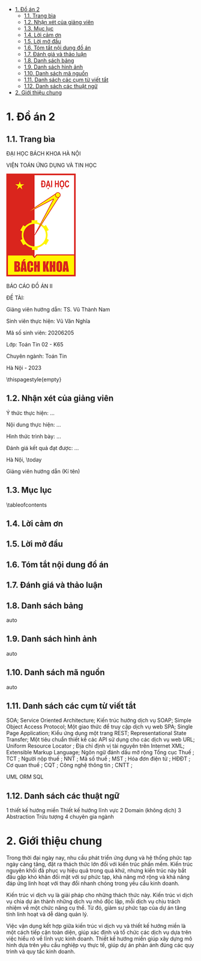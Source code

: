 <!--!======================================================-->

- [1. Đồ án 2](#1-đồ-án-2)
  - [1.1. Trang bìa](#11-trang-bìa)
  - [1.2. Nhận xét của giảng viên](#12-nhận-xét-của-giảng-viên)
  - [1.3. Mục lục](#13-mục-lục)
  - [1.4. Lời cảm ơn](#14-lời-cảm-ơn)
  - [1.5. Lời mở đầu](#15-lời-mở-đầu)
  - [1.6. Tóm tắt nội dung đồ án](#16-tóm-tắt-nội-dung-đồ-án)
  - [1.7. Đánh giá và thảo luận](#17-đánh-giá-và-thảo-luận)
  - [1.8. Danh sách bảng](#18-danh-sách-bảng)
  - [1.9. Danh sách hình ảnh](#19-danh-sách-hình-ảnh)
  - [1.10. Danh sách mã nguồn](#110-danh-sách-mã-nguồn)
  - [1.11. Danh sách các cụm từ viết tắt](#111-danh-sách-các-cụm-từ-viết-tắt)
  - [1.12. Danh sách các thuật ngữ](#112-danh-sách-các-thuật-ngữ)
- [2. Giới thiệu chung](#2-giới-thiệu-chung)

<!--!======================================================-->

# 1. Đồ án 2

## 1.1. Trang bìa

ĐẠI HỌC BÁCH KHOA HÀ NỘI

VIỆN TOÁN ỨNG DỤNG VÀ TIN HỌC

![](pictures/logoBK.png)

BÁO CÁO ĐỒ ÁN II

ĐỀ TÀI:

<!--Xây dựng kiến trúc vi dịch vụ cho bài toán hóa đơn điện tử-->

<!--Sử dụng thiết kế hướng miền xây dựng kiến trúc vi dịch vụ cho bài toán hóa đơn điện tử-->

Giảng viên hướng dẫn: TS. Vũ Thành Nam

Sinh viên thực hiện: Vũ Văn Nghĩa

Mã số sinh viên: 20206205

Lớp: Toán Tin 02 - K65

Chuyên ngành: Toán Tin

Hà Nội - 2023

\thispagestyle{empty}

## 1.2. Nhận xét của giảng viên

Ý thức thực hiện: ...

Nội dung thực hiện: ...

Hình thức trình bày: ...

Đánh giá kết quả đạt được: ...

Hà Nội, \today

Giảng viên hướng dẫn
(Kí tên)

## 1.3. Mục lục

\tableofcontents

## 1.4. Lời cảm ơn

## 1.5. Lời mở đầu

## 1.6. Tóm tắt nội dung đồ án

## 1.7. Đánh giá và thảo luận

## 1.8. Danh sách bảng

auto

## 1.9. Danh sách hình ảnh

auto

## 1.10. Danh sách mã nguồn

auto

## 1.11. Danh sách các cụm từ viết tắt

<!--@sau-->

<!--STT; Từ viết tắt; Từ viết đầy đủ; Mô tả-->

<!--API; Application Programming Interface; Giao diện lập trình ứng dụng-->
<!--CI/CD; Continuous Integration (CI) and Continuous Delivery (CD) ; Quá trình tích hợp và chuyển giao liên tục-->
<!--thiết kế hướng miền ; thiết kế hướng miền; Kỹ thuật thiết kế theo hướng miền-->
<!--DI; Dependency Injection; Cơ chế tiêm sự phụ thuộc giữa các đối tượng-->
<!--HTTP; Hypertext Transfer Protocol; Giao thức truyền tải siêu văn bản-->
<!--JSON; JavaScript Object Notation; Một kiểu dữ liệu mở rộng của JavaScript-->
<!--ORM; Object Relational Mapping; Một kỹ thuật ánh xạ các đối tượng lập trình với từng bảng trong CSDL quan hệ-->

SOA; Service Oriented Architecture; Kiến trúc hướng dịch vụ
SOAP; Simple Object Access Protocol; Một giao thức để truy cập dịch vụ web
SPA; Single Page Application; Kiểu ứng dụng một trang
REST; Representational State Transfer; Một tiêu chuẩn thiết kế các API sử dụng cho các dịch vụ web
URL; Uniform Resource Locator ; Địa chỉ định vị tài nguyên trên Internet
XML; Extensible Markup Language; Ngôn ngữ đánh dấu mở rộng
Tổng cục Thuế ; TCT ;
Người nộp thuế ; NNT ;
Mã số thuế ; MST ;
Hóa đơn điện tử ; HĐĐT ;
Cơ quan thuế ; CQT ;
Công nghệ thông tin ; CNTT ;

<!--Cơ sở dữ liệu ; CSDL ;-->
<!--Tạo (Create), Đọc (Read), Sửa (Update), Xóa (Delete) ; CRUD ;-->
<!--Kubernetes ; K8s ;-->
<!--Số điện thoại ; SĐT ;-->
<!--UML-->
<!--MVC; Model View Controller; Một mẫu thiết kế ứng dụng-->

UML
ORM
SQL

## 1.12. Danh sách các thuật ngữ

<!--@sau-->

<!--STT; Tiếng Anh; Tiếng Việt-->

<!--kiến trúc nguyên khối, kiến trúc nguyên khối-->
<!--kiến trúc nguyên khối, kiến trúc nguyên khối-->
<!--kiến trúc vi dịch, kiến trúc vi dịch-->
<!--kiến trúc vi dịch, kiến trúc vi dịch-->
<!--kiến trúc vi dịch, kiến trúc vi dịch-->
<!--kiến trúc vi dịch, kiến trúc vi dịch-->
<!--thiết kế hướng miền, thiết kế hướng miền-->
<!--thiết kế hướng miền, thiết kế hướng miền-->

1 thiết kế hướng miền
Thiết kế hướng lĩnh vực
2 Domain (không dịch)
3 Abstraction Trừu tượng
4 chuyên gia ngành

# 2. Giới thiệu chung

Trong thời đại ngày nay, nhu cầu phát triển ứng dụng và hệ thống phức tạp ngày càng tăng, đặt ra thách thức lớn đối với kiến trúc phần mềm. Kiến trúc nguyên khối đã phục vụ hiệu quả trong quá khứ, nhưng kiến trúc này bắt đầu gặp khó khăn đối mặt với sự phức tạp, khả năng mở rộng và khả năng đáp ứng linh hoạt với thay đổi nhanh chóng trong yêu cầu kinh doanh.

Kiến trúc vi dịch vụ là giải pháp cho những thách thức này. Kiến trúc vi dịch vụ chia dự án thành những dịch vụ nhỏ độc lập, mỗi dịch vụ chịu trách nhiệm về một chức năng cụ thể. Từ đó, giảm sự phức tạp của dự án tăng tính linh hoạt và dễ dàng quản lý.

Việc vận dụng kết hợp giữa kiến trúc vi dịch vụ và thiết kế hướng miền là một cách tiếp cận toàn diện, giúp xác định và tổ chức các dịch vụ dựa trên việc hiểu rõ về lĩnh vực kinh doanh. Thiết kế hướng miền giúp xây dựng mô hình dựa trên yêu cầu nghiệp vụ thực tế, giúp dự án phản ánh đúng các quy trình và quy tắc kinh doanh.

<!--!======================================================-->

[](1.1.GioiThieuBaiToanHoaDonDienTu.md)
[](1.2.GioiThieuVeKienTrucViDichVu.md)
[](1.3.GioiThieuVeTKHM.md)

<!---->

[](2.0.YeuCauNghiepVu.md)

<!---->

[](3.0.ChiTietVaApDungTKHM.md)

<!--[](3.1.TKHMLaGi.md)-->
<!--[](3.2.Mien.md)-->

[](3.3.MoHinhMien.md)
[](3.4.TenMienPhu.md)
